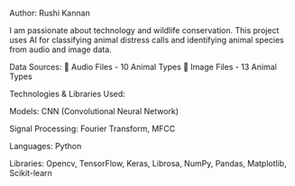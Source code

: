 Author: Rushi Kannan

I am passionate about technology and wildlife conservation. This project uses AI for classifying animal distress calls and identifying animal species from audio and image data.

Data Sources:
🎵 Audio Files - 10 Animal Types
📸 Image Files - 13 Animal Types

Technologies & Libraries Used:

Models: CNN (Convolutional Neural Network)

Signal Processing: Fourier Transform, MFCC

Languages: Python

Libraries: Opencv, TensorFlow, Keras, Librosa, NumPy, Pandas, Matplotlib, Scikit-learn
